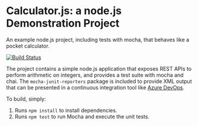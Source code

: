Calculator.js: a node.js Demonstration Project
==============================================
An example node.js project, including tests with mocha, that behaves like
a pocket calculator.

[![Build Status](https://jancodevries77.visualstudio.com/jancodevries77/_apis/build/status/Goodblue77.calculator?branchName=master)](https://jancodevries77.visualstudio.com/jancodevries77/_build/latest?definitionId=9&branchName=master)

The project contains a simple node.js application that exposes REST APIs
to perform arithmetic on integers, and provides a test suite with mocha
and chai.  The `mocha-junit-reporters` package is included to provide XML
output that can be presented in a continuous integration tool like
[Azure DevOps](https://azure.com/devops).

To build, simply:

1. Runs `npm install` to install dependencies.
2. Runs `npm test` to run Mocha and execute the unit tests.

